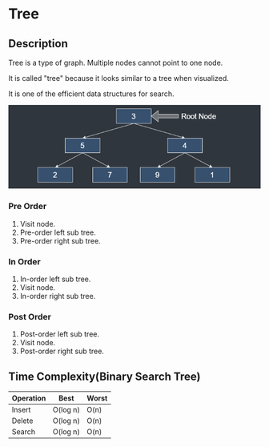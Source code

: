 # Tree

## Description

Tree is a type of graph. Multiple nodes cannot point to one node.

It is called "tree" because it looks similar to a tree when visualized.

It is one of the efficient data structures for search.

![Tree](../img/tree.png)

### Pre Order
1. Visit node.
2. Pre-order left sub tree.
3. Pre-order right sub tree.

### In Order
1. In-order left sub tree.
2. Visit node.
3. In-order right sub tree.

### Post Order
1. Post-order left sub tree.
2. Visit node.
3. Post-order right sub tree.

## Time Complexity(Binary Search Tree)

| Operation | Best     | Worst |
|-----------|----------|-------|
| Insert    | O(log n) | O(n)  |
| Delete    | O(log n) | O(n)  |
| Search    | O(log n) | O(n)  |

